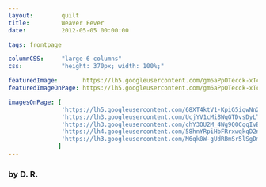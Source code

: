 ```yaml
---
layout:        quilt
title:         Weaver Fever
date:          2012-05-05 00:00:00

tags: frontpage

columnCSS:     "large-6 columns"
css:           "height: 370px; width: 100%;"

featuredImage:       https://lh5.googleusercontent.com/gm6aPpOTecck-xTc0OTYjFYfjzwObsJVfNbddeGrxso=w470
featuredImageOnPage: https://lh5.googleusercontent.com/gm6aPpOTecck-xTc0OTYjFYfjzwObsJVfNbddeGrxso=w1000

imagesOnPage: [
               'https://lh5.googleusercontent.com/68XT4ktV1-KpiG5iqwNn2S36-lwHI0wZJwIk2d3D7Gc=w303',
               'https://lh3.googleusercontent.com/UcjYV1cMi8WqGTDvsDyLTfY4Hxrrhr2lMj7PZtkbhSo=w303',
               'https://lh3.googleusercontent.com/chY3OU2M_4Wg9QOCqqIvERgBS74-gdSGDrdoVIPOM1A=w303',
               'https://lh4.googleusercontent.com/58hnYRpiHbFRrxwqkqD2n0GzQUl1nWjvaV2hXgKqgLQ=w303',
               'https://lh3.googleusercontent.com/M6qk0W-gUdRBmSr5lSgDmhmiHAtHtQMqxZq-wJaRD_o=w303'
              ]
---
```


### by D. R.
